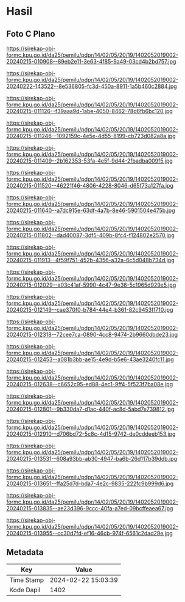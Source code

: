 # Hasil

## Foto C Plano

https://sirekap-obj-formc.kpu.go.id/da25/pemilu/pdpr/14/02/05/20/19/1402052019002-20240215-010908--89eb2e11-3e63-4f85-9a49-03cd4b2bd757.jpg

https://sirekap-obj-formc.kpu.go.id/da25/pemilu/pdpr/14/02/05/20/19/1402052019002-20240222-143522--8e536805-fc3d-450a-8911-1a5b460c2884.jpg

https://sirekap-obj-formc.kpu.go.id/da25/pemilu/pdpr/14/02/05/20/19/1402052019002-20240215-011126--f39aaa9d-1abe-4050-8462-78d6fb6bc120.jpg

https://sirekap-obj-formc.kpu.go.id/da25/pemilu/pdpr/14/02/05/20/19/1402052019002-20240215-011246--1092159c-4e5e-4d55-8199-cb723d082a8a.jpg

https://sirekap-obj-formc.kpu.go.id/da25/pemilu/pdpr/14/02/05/20/19/1402052019002-20240215-011409--2b162353-53fa-4e5f-9d44-2fbadba009f5.jpg

https://sirekap-obj-formc.kpu.go.id/da25/pemilu/pdpr/14/02/05/20/19/1402052019002-20240215-011520--46221f46-4806-4228-8046-d65f73a127fa.jpg

https://sirekap-obj-formc.kpu.go.id/da25/pemilu/pdpr/14/02/05/20/19/1402052019002-20240215-011640--a7dc915e-63df-4a7b-8e46-5901504e475b.jpg

https://sirekap-obj-formc.kpu.go.id/da25/pemilu/pdpr/14/02/05/20/19/1402052019002-20240215-011802--dad40087-3df5-409b-8fc4-f124802e2570.jpg

https://sirekap-obj-formc.kpu.go.id/da25/pemilu/pdpr/14/02/05/20/19/1402052019002-20240215-011913--4f59f751-452b-4356-a32a-6c5d048b734d.jpg

https://sirekap-obj-formc.kpu.go.id/da25/pemilu/pdpr/14/02/05/20/19/1402052019002-20240215-012029--a03c41af-5990-4c47-9e36-5c1965d929e5.jpg

https://sirekap-obj-formc.kpu.go.id/da25/pemilu/pdpr/14/02/05/20/19/1402052019002-20240215-012149--cae370f0-b784-44e4-b361-82c9453ff710.jpg

https://sirekap-obj-formc.kpu.go.id/da25/pemilu/pdpr/14/02/05/20/19/1402052019002-20240215-012318--72cee7ca-0890-4cc8-9474-2b9660dbde23.jpg

https://sirekap-obj-formc.kpu.go.id/da25/pemilu/pdpr/14/02/05/20/19/1402052019002-20240215-012453--a081b3bb-ae15-4e9d-b5e6-43ae3240fc11.jpg

https://sirekap-obj-formc.kpu.go.id/da25/pemilu/pdpr/14/02/05/20/19/1402052019002-20240215-012638--c6652c95-ed88-4ec1-9ff4-5f523f7ba08e.jpg

https://sirekap-obj-formc.kpu.go.id/da25/pemilu/pdpr/14/02/05/20/19/1402052019002-20240215-012801--9b330da7-d1ac-440f-ac8d-5abd7e739812.jpg

https://sirekap-obj-formc.kpu.go.id/da25/pemilu/pdpr/14/02/05/20/19/1402052019002-20240215-012910--d706bd72-5c8c-4d15-9742-de0cddeeb153.jpg

https://sirekap-obj-formc.kpu.go.id/da25/pemilu/pdpr/14/02/05/20/19/1402052019002-20240215-013531--608a93bb-ab30-4947-ba6b-26d117b39ddb.jpg

https://sirekap-obj-formc.kpu.go.id/da25/pemilu/pdpr/14/02/05/20/19/1402052019002-20240215-013651--ffa25d7d-bda7-4e2c-9835-222fc9b999d6.jpg

https://sirekap-obj-formc.kpu.go.id/da25/pemilu/pdpr/14/02/05/20/19/1402052019002-20240215-013835--ae23d396-9ccc-40fa-a7ed-09bcffeaea67.jpg

https://sirekap-obj-formc.kpu.go.id/da25/pemilu/pdpr/14/02/05/20/19/1402052019002-20240215-013955--cc30d7fd-ef16-46cb-974f-6561c2dad29e.jpg


## Metadata

| Key        | Value               |
| ---------- | ------------------- |
| Time Stamp | 2024-02-22 15:03:39 |
| Kode Dapil | 1402                |



